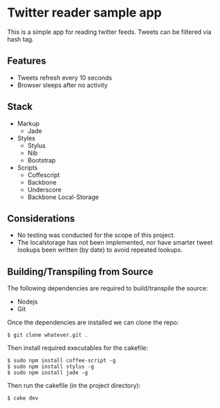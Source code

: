 # Twitter reader sample app

This is a simple app for reading twitter feeds. Tweets can be filtered via hash tag.

## Features

* Tweets refresh every 10 seconds
* Browser sleeps after no activity

## Stack

* Markup
	* Jade
* Styles
	* Stylus
	* Nib
	* Bootstrap
* Scripts
	* Coffescript
	* Backbone
	*	Underscore
	* Backbone Local-Storage

## Considerations

* No testing was conducted for the scope of this project. 
* The localstorage has not been implemented, nor have smarter tweet lookups been written (by date) to avoid repeated lookups.

## Building/Transpiling from Source

The following dependencies are required to build/transpile the source:

* Nodejs
* Git

Once the dependencies are installed we can clone the repo:

	$ git clone whatever.git .
	
Then install required executables for the cakefile:

	$ sudo npm install coffee-script -g
	$ sudo npm install stylus -g
	$ sudo npm install jade -g
	
Then run the cakefile (in the project directory):

	$ cake dev
